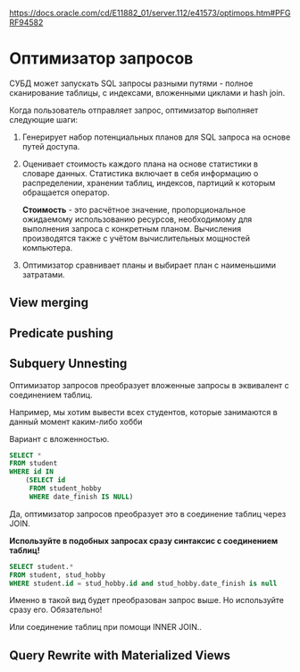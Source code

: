 https://docs.oracle.com/cd/E11882_01/server.112/e41573/optimops.htm#PFGRF94582

# Оптимизатор запросов

СУБД может запускать SQL запросы разными путями - полное сканирование таблицы, с индексами, вложенными циклами и hash join.

Когда пользователь отправляет запрос, оптимизатор выполняет следующие шаги:

1. Генерирует набор потенциальных планов для SQL запроса на основе путей доступа.
2. Оценивает стоимость каждого плана на основе статистики в словаре данных. Статистика включает в себя информацию о распределении, хранении таблиц, индексов, партиций к которым обращается оператор.

   **Стоимость** - это расчётное значение, пропорциональное ожидаемому использованию ресурсов, необходимому для выполнения запроса с конкретным планом. Вычисления производятся также с учётом вычислительных мощностей компьютера.

3. Оптимизатор сравнивает планы и выбирает план с наименьшими затратами.

## View merging

## Predicate pushing

## Subquery Unnesting

Оптимизатор запросов преобразует вложенные запросы в эквивалент с соединением таблиц.

Например, мы хотим вывести всех студентов, которые занимаются в данный момент каким-либо хобби

Вариант с вложенностью.

```sql
SELECT *
FROM student
WHERE id IN
    (SELECT id
     FROM student_hobby
     WHERE date_finish IS NULL)
```

Да, оптимизатор запросов преобразует это в соединение таблиц через JOIN.

**Используйте в подобных запросах сразу синтаксис с соединением таблиц!**

```sql
SELECT student.*
FROM student, stud_hobby
WHERE student.id = stud_hobby.id and stud_hobby.date_finish is null
```

Именно в такой вид будет преобразован запрос выше. Но используйте сразу его. Обязательно!

Или соединение таблиц при помощи INNER JOIN..

## Query Rewrite with Materialized Views
